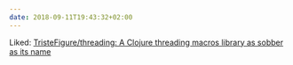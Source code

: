 ```yaml
---
date: 2018-09-11T19:43:32+02:00
---
```


Liked: [TristeFigure/threading: A Clojure threading macros library as sobber as its name](https://github.com/TristeFigure/threading)
